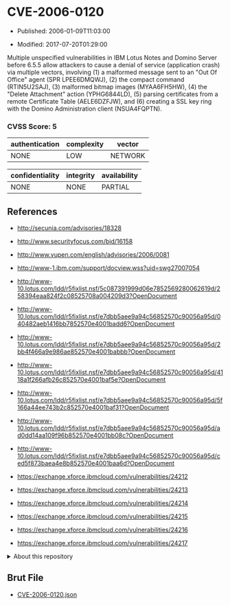 # CVE-2006-0120

- Published: 2006-01-09T11:03:00

- Modified: 2017-07-20T01:29:00

Multiple unspecified vulnerabilities in IBM Lotus Notes and Domino Server before 6.5.5 allow attackers to cause a denial of service (application crash) via multiple vectors, involving (1) a malformed message sent to an "Out Of Office" agent (SPR LPEE6DMQWJ), (2) the compact command (RTIN5U2SAJ), (3) malformed bitmap images (MYAA6FH5HW), (4) the "Delete Attachment" action (YPHG6844LD), (5) parsing certificates from a remote Certificate Table (AELE6DZFJW), and (6) creating a SSL key ring with the Domino Administration client (NSUA4FQPTN).

### CVSS Score: **5**

| authentication | complexity | vector |
| --- | --- | --- |
| NONE | LOW | NETWORK |

| confidentiality | integrity | availability |
| --- | --- | --- |
| NONE | NONE | PARTIAL |

## References

* http://secunia.com/advisories/18328

* http://www.securityfocus.com/bid/16158

* http://www.vupen.com/english/advisories/2006/0081

* http://www-1.ibm.com/support/docview.wss?uid=swg27007054

* http://www-10.lotus.com/ldd/r5fixlist.nsf/5c087391999d06e7852569280062619d/258394eaa824f2c08525708a004209d3?OpenDocument

* http://www-10.lotus.com/ldd/r5fixlist.nsf/e7dbb5aee9a94c56852570c90056a95d/040482aeb1416bb7852570e4001badd6?OpenDocument

* http://www-10.lotus.com/ldd/r5fixlist.nsf/e7dbb5aee9a94c56852570c90056a95d/2bb4f466a9e986ae852570e4001babbb?OpenDocument

* http://www-10.lotus.com/ldd/r5fixlist.nsf/e7dbb5aee9a94c56852570c90056a95d/4118a1f266afb26c852570e4001baf5e?OpenDocument

* http://www-10.lotus.com/ldd/r5fixlist.nsf/e7dbb5aee9a94c56852570c90056a95d/5f166a44ee743b2c852570e4001baf31?OpenDocument

* http://www-10.lotus.com/ldd/r5fixlist.nsf/e7dbb5aee9a94c56852570c90056a95d/ad0dd14aa109f96b852570e4001bb08c?OpenDocument

* http://www-10.lotus.com/ldd/r5fixlist.nsf/e7dbb5aee9a94c56852570c90056a95d/ced5f873baea4e8b852570e4001baa6d?OpenDocument

* https://exchange.xforce.ibmcloud.com/vulnerabilities/24212

* https://exchange.xforce.ibmcloud.com/vulnerabilities/24213

* https://exchange.xforce.ibmcloud.com/vulnerabilities/24214

* https://exchange.xforce.ibmcloud.com/vulnerabilities/24215

* https://exchange.xforce.ibmcloud.com/vulnerabilities/24216

* https://exchange.xforce.ibmcloud.com/vulnerabilities/24217

<details>
<summary>About this repository</summary> 

  This repository is part of the project [Live Hack CVE](https://github.com/Live-Hack-CVE). Main website can be found [www.live-hack.org](https://www.live-hack.org) 
  
  Made by [Sn0wAlice](https://github.com/Sn0wAlice) for the people that care about security and need to have a feed of the latest CVEs. Hope you enjoy it, don't forget to star the repo and follow me on [Twitter](https://twitter.com/Sn0wAlice) and [Github](https://github.com/Sn0wAlice). And that is my [personnal website](https://www.alice-snow.me/)

  - [Home Page](https://github.com/Live-Hack-CVE)
  - [Framework](https://github.com/Live-Hack-CVE/cve-framework)
  - [CVE database](https://github.com/Live-Hack-CVE/full_database)
  - [Changelog](https://github.com/Live-Hack-CVE/Changelog)
</details>

## Brut File

* [CVE-2006-0120.json](https://raw.githubusercontent.com/Live-Hack-CVE/full_database/main/cves/2006/CVE-2006-0120.json)

